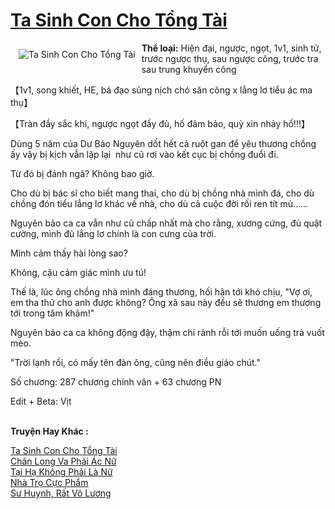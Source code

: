 <a href="https://utruyen.com/truyen/ta-sinh-con-cho-tong-tai/19207/" title="Ta Sinh Con Cho Tổng Tài"><h1>Ta Sinh Con Cho Tổng Tài</h1></a><div style="display:table"><img align="right" style="float: left; padding: 10px;" src="https://utruyen.com/images/story/200x260/ta-sinh-con-cho-tong-tai.jpg" alt="Ta Sinh Con Cho Tổng Tài"><b>Thể loại:</b> Hiện đại, ngược, ngọt, 1v1, sinh tử, trước ngược thụ, sau ngược công, trước tra sau trung khuyển công<p></p>【1v1, song khiết, HE, bá đạo sủng nịch chó săn công x lẳng lơ tiểu ác ma thụ】<p></p>【Tràn đầy sắc khí, ngược ngọt đầy đủ, hố đảm bảo, quỳ xin nhảy hố!!!】<p></p>Dùng 5 năm của Dư Bảo Nguyên dốt hết cả ruột gan để yêu thương chồng ấy vậy bị kịch vẫn lặp lại  như cũ rơi vào kết cục bị chồng đuổi đi.<p></p>Từ đó bị đánh ngã? Không bao giờ.<p></p>Cho dù bị bác sĩ cho biết mang thai, cho dù bị chồng nhà mình đá, cho dù chồng đón tiểu lẳng lơ khác về nhà, cho dù cả cuộc đời rối ren tít mù......<p></p>Nguyên bảo ca ca vẫn như cũ chấp nhất mà cho rằng, xương cứng, đủ quật cường, mình đủ lẳng lơ chính là con cưng của trời.<p></p>Mình cảm thấy hài lòng sao?<p></p>Không, cậu cảm giác mình ưu tú!<p></p>Thế là, lúc ông chồng nhà mình đáng thương, hối hận tới khó chịu, "Vợ ơi, em tha thứ cho anh được không? Ông xã sau này đều sẽ thương em thương tới trong tâm khảm!"<p></p>Nguyên bảo ca ca không động đậy, thậm chí rảnh rỗi tới muốn uống trà vuốt mèo.<p></p>"Trời lạnh rồi, có mấy tên đàn ông, cũng nên điều giáo chút."<p></p>Số chương: 287 chương chính văn + 63 chương PN<p></p>Edit + Beta: Vịt</div><p><br><b>Truyện Hay Khác :</b></p><a href="https://utruyen.com/truyen/ta-sinh-con-cho-tong-tai/19207/" alt="Ta Sinh Con Cho Tổng Tài">Ta Sinh Con Cho Tổng Tài</a><br/><a href="https://utruyen.com/truyen/chan-long-va-phai-ac-nu/19138/" alt="Chân Long Va Phải Ác Nữ">Chân Long Va Phải Ác Nữ</a><br/><a href="https://github.com/quanluxury/ngontinh_top100/tree/master/truyenhay/17443" alt="Tại Hạ Không Phải Là Nữ">Tại Hạ Không Phải Là Nữ</a><br/><a href="https://github.com/quanluxury/ngontinh_top100/tree/master/truyenhay/14365" alt="Nhà Trọ Cực Phẩm">Nhà Trọ Cực Phẩm</a><br/><a href="https://www.google.sm/url?q=https%3A%2F%2Futruyen.com%2Ftruyen%2Fsu-huynh-rat-vo-luong%2F16983%2F" alt="Sư Huynh, Rất Vô Lương">Sư Huynh, Rất Vô Lương</a><br/>